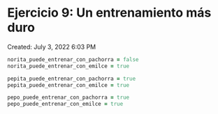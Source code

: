 # Ejercicio 9: Un entrenamiento más duro

Created: July 3, 2022 6:03 PM

```ruby
norita_puede_entrenar_con_pachorra = false
norita_puede_entrenar_con_emilce = true

pepita_puede_entrenar_con_pachorra = true
pepita_puede_entrenar_con_emilce = true

pepo_puede_entrenar_con_pachorra = true
pepo_puede_entrenar_con_emilce = true
```